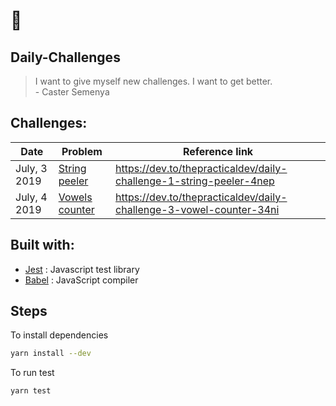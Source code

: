 # :muscle:

## Daily-Challenges

> I want to give myself new challenges. I want to get better. <br /> - Caster Semenya

## Challenges:

| Date         | Problem                                                                                              | Reference link                                                      |
| ------------ | ---------------------------------------------------------------------------------------------------- | ------------------------------------------------------------------- |
| July, 3 2019 | [String peeler](https://github.com/pranesh239/daily-challenges/blob/master/String/string-peeler.js)  | https://dev.to/thepracticaldev/daily-challenge-1-string-peeler-4nep |
| July, 4 2019 | [Vowels counter](https://github.com/pranesh239/daily-challenges/blob/master/String/vowel-counter.js) | https://dev.to/thepracticaldev/daily-challenge-3-vowel-counter-34ni |

## Built with:

- [Jest](https://jestjs.io/) : Javascript test library
- [Babel](https://babeljs.io/) : JavaScript compiler

## Steps

To install dependencies

```bash
yarn install --dev
```

To run test

```bash
yarn test
```
